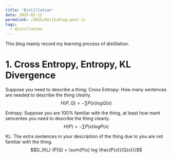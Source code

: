 ```yaml
---
title: 'Distillation'
date: 2025-02-11
permalink: /2025/02/11/blog-post-1/
tags:
  - distillation
---
```


This blog mainly record my learning process of distillation.

# 1. Cross Entropy,  Entropy,  KL Divergence 
Suppose you need to describe a thing:
Cross Entropy: How many sentences are needed to describe the thing clearly.  $$H(P, Q) = - \sum{P(x) log Q(x)}$$

Entropy: Suppose you are 100% familiar with the thing, at least how mant sencentes you need to describe the thing clearly. $$ H(P) = -\sum{P(x) log P(x)}$$

KL: The extra sentences in your description of the thing due to you are not familiar with the thing. $$D_{KL} (P|Q) = \sum{P(x) log \frac{P(x)}{Q(x)}}$$
